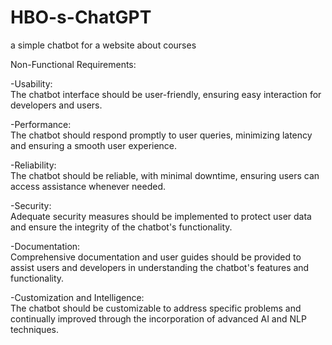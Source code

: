 # HBO-s-ChatGPT
a simple chatbot for a website about courses 
 
Non-Functional Requirements:

-Usability:     
The chatbot interface should be user-friendly, ensuring easy interaction for developers and users.

-Performance:     
The chatbot should respond promptly to user queries, minimizing latency and ensuring a smooth user experience.

-Reliability:      
The chatbot should be reliable, with minimal downtime, ensuring users can access assistance whenever needed.

-Security:        
Adequate security measures should be implemented to protect user data and ensure the integrity of the chatbot's functionality.

-Documentation:          
Comprehensive documentation and user guides should be provided to assist users and developers in understanding the chatbot's features and functionality.

-Customization and Intelligence:  
 The chatbot should be customizable to address specific problems and continually improved through the incorporation of advanced AI and NLP techniques.
